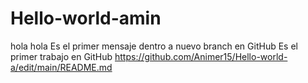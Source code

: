 # Hello-world-amin
hola hola
Es el primer mensaje dentro a nuevo branch en GitHub
Es el primer trabajo en GitHub
https://github.com/Animer15/Hello-world-a/edit/main/README.md
